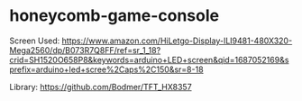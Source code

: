 # honeycomb-game-console

Screen Used: https://www.amazon.com/HiLetgo-Display-ILI9481-480X320-Mega2560/dp/B073R7Q8FF/ref=sr_1_18?crid=SH1520O658P8&keywords=arduino+LED+screen&qid=1687052169&sprefix=arduino+led+scree%2Caps%2C150&sr=8-18

Library: https://github.com/Bodmer/TFT_HX8357
